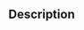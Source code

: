 ## Description

<!-- Provide a brief description of the changes introduced in this pull request. -->

